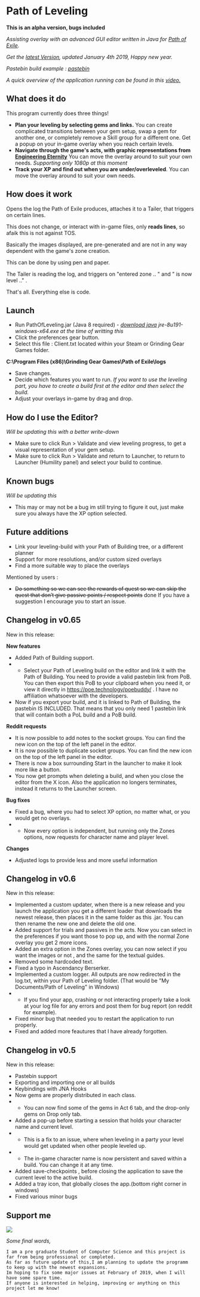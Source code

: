 # Path of Leveling
**This is an alpha version, bugs included**

*Assisting overlay with an advanced GUI editor written in Java for [Path of Exile](https://www.pathofexile.com/game).*

*Get the [latest Version](https://github.com/karakasis/Path-of-Leveling/releases/tag/v0.6-alpha), updated January 4th 2019, Happy new year.*

*Pastebin build example : [pastebin](https://pastebin.com/BDzwRww9)*

*A quick overview of the application running can be found in this [video.](https://www.youtube.com/watch?v=xxiOxnJZM-A)*

## What does it do

This program currently does three things!
- **Plan your leveling by selecting gems and links.** You can create complicated transitions between your gem setup, swap a gem for another one, or completely remove a Skill group for a different one. Get a popup on your in-game overlay when you reach certain levels.
- **Navigate through the game's acts, with graphic representations from [Engineering Eternity](https://www.youtube.com/channel/UCaFHfrY-6uGSAvmczp_7a6Q/featured)** You can move the overlay around to suit your own needs. *Supporting only 1080p at this moment*
- **Track your XP and find out when you are under/overleveled**. You can move the overlay around to suit your own needs. 

## How does it work

Opens the log the Path of Exile produces, attaches it to a Tailer, that triggers on certain lines.

This does not change, or interact with in-game files, only **reads lines**, so afaik this is not against TOS.

Basically the images displayed, are pre-generated and are not in any way dependent with the game's zone creation.

This can be done by using pen and paper.

The Tailer is reading the log, and triggers on "entered zone .. " and " is now level .." . 

That's all. Everything else is code.

## Launch

- Run PathOfLeveling.jar (Java 8 required) - *[download java](https://www.oracle.com/technetwork/java/javase/downloads/jre8-downloads-2133155.html) jre-8u191-windows-x64.exe at the time of writting this*
- Click the preferences gear button.
- Select this file : Client.txt located within your Steam or Grinding Gear Games folder. 

**C:\Program Files (x86)\Grinding Gear Games\Path of Exile\logs**
- Save changes.
- Decide which features you want to run. *If you want to use the leveling part, you have to create a build first at the editor and then select the build.*
- Adjust your overlays in-game by drag and drop.

## How do I use the Editor?
*Will be updating this with a better write-down*

- Make sure to click Run > Validate and view leveling progress, to get a visual representation of your gem setup.
- Make sure to click Run > Validate and return to Launcher, to return to Launcher (Humility panel) and select your build to continue.

## Known bugs
*Will be updating this*
 - This may or may not be a bug im still trying to figure it out, just make sure you always have the XP option selected.

## Future additions
 - Link your leveling-build with your Path of Building tree, or a different planner
 - Support for more resolutions, and/or custom sized overlays
 - Find a more suitable way to place the overlays
 
Mentioned by users :
 - ~~Do something so we can see the rewards of quest so we can skip the quest that don’t give passive points / respect points~~ done
If you have a suggestion I encourage you to start an issue.

## Changelog in v0.65
New in this release:

 __New features__
- Added Path of Building support.
- - Select your Path of Leveling build on the editor and link it with the Path of Building.
You need to provide a valid pastebin link from PoB. You can then export this PoB to your clipboard
when you need it, or view it directly in https://poe.technology/poebuddy/ .
I have no affiliation whatsoever with the developers.
- Now if you export your build, and it is linked to Path of Building, the pastebin IS INCLUDED.
That means that you only need 1 pastebin link that will contain both a PoL build and a PoB build.

 
 __Reddit requests__
- It is now possible to add notes to the socket groups. You can find the new icon on 
the top of the left panel in the editor.
- It is now possible to duplicate socket groups. You can find the new icon on the top
of the left panel in the editor.
- There is now a box surrounding Start in the launcher to make it look more like a button.
- You now get prompts when deleting a build, and when you close the editor from the X icon.
   Also the application no longers terminates, instead it returns to the Launcher screen.
   
 __Bug fixes__
- Fixed a bug, where you had to select XP option, no matter what, or you would get no overlays.
 - - Now every option is independent, but running only the Zones options, now requests for
 character name and player level.
 
 __Changes__
- Adjusted logs to provide less and more useful information



## Changelog in v0.6
New in this release:
 - Implemented a custom updater, when there is a new release and you launch the application you get a different loader that downloads the newest release, then places it in the same folder as this .jar. You can then rename the new one and delete the old one.
 - Added support for trials and passives in the acts. Now you can select in the preferences if you want those to pop up, and with the normal Zone overlay you get 2 more icons.
 - Added an extra option in the Zones overlay, you can now select if you want the images or not , and the same for the textual guides.
 - Removed some hardcoded text.
 - Fixed a typo in Ascendancy Berserker.
 - Implemented a custom logger. All outputs are now redirected in the log.txt, within your Path of Leveling folder. (That would be "My Documents/Path of Leveling" in Windows)
 - - If you find your app, crashing or not interacting properly take a look at your log file for any errors and post them for bug report (on reddit for example).
 - Fixed minor bug that needed you to restart the application to run properly.
 - Fixed and added more feautures that I have already forgotten.

## Changelog in v0.5
New in this release:
- Pastebin support
- Exporting and importing one or all builds
- Keybindings with JNA Hooks
- Now gems are properly distributed in each class. 
- - You can now find some of the gems in Act 6 tab, and the drop-only gems on Drop only tab.
- Added a pop-up before starting a session that holds your character name and current level.
- - This is a fix to an issue, where when leveling in a party your level would get updated when other people leveled up.
- - The in-game character name is now persistent and saved within a build. You can change it at any time.
- Added save-checkpoints , before closing the application to save the current level to the active build.
- Added a tray icon, that globally closes the app.(bottom right corner in windows)
- Fixed various minor bugs

## Support me

[![](https://www.paypalobjects.com/en_US/i/btn/btn_donateCC_LG.gif)](https://www.paypal.com/cgi-bin/webscr?cmd=_s-xclick&hosted_button_id=XKQ7R4AWWVFR4)

*Some final words,*
  
    I am a pre graduate Student of Computer Science and this project is far from being professional or completed.
    As far as future update of this,I am planning to update the programm to keep up with the newest expansions. 
    Im hoping to fix some major issues at February of 2019, when I will have some spare time.
    If anyone is interested in helping, improving or anything on this project let me know!
